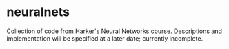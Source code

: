 # neuralnets
Collection of code from Harker's Neural Networks course. Descriptions and implementation will be specified at a later date; currently incomplete.
